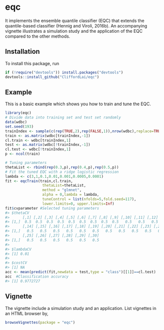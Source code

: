 <!-- README.md is generated from README.Rmd. Please edit that file -->

eqc
===

It implements the ensemble quantile classifier (EQC) that extends the
quantile-based classifier (Hennig and Viroli, 2016b). An accompanying
vignette illustrates a simulation study and the application of the EQC
compared to the other methods.

Installation
------------

To install this package, run

``` r
if (!require("devtools")) install.packages("devtools")
devtools::install_github("CliffordLai/eqc")
```

Example
-------

This is a basic example which shows you how to train and tune the EQC.

``` r
library(eqc)
# Divide data into training set and test set randomly
data(wdbc)
set.seed(193)
trainIndex <- sample(c(rep(TRUE,2),rep(FALSE,1)),nrow(wdbc),replace=TRUE)
train <- as.matrix(wdbc[trainIndex,-1])
cl.train <- wdbc[trainIndex,1]
test <- as.matrix(wdbc[!trainIndex,-1])
cl.test <- wdbc[!trainIndex,1]
p <- ncol(train)

# Tuning parameters
thetaList <- rbind(rep(0.3,p),rep(0.4,p),rep(0.5,p))
# Fit the tuned EQC with a ridge logistic regression
lambda <- c(3,1,0.1,0.01,0.001,0.0005,0.0001)
fit <- eqcTrain(train,cl.train,
                 thetaList=thetaList,
                 method = "glmnet",
                 alpha = 0,lambda = lambda,
                 tuneControl = list(nfolds=5,fold.seed=117),
                 lower.limits=0, upper.limits=Inf)
fit$cvparameter #Selected tuning parameters
#> $thetaCV
#>      [,1] [,2] [,3] [,4] [,5] [,6] [,7] [,8] [,9] [,10] [,11] [,12] [,13]
#> [1,]  0.5  0.5  0.5  0.5  0.5  0.5  0.5  0.5  0.5   0.5   0.5   0.5   0.5
#>      [,14] [,15] [,16] [,17] [,18] [,19] [,20] [,21] [,22] [,23] [,24]
#> [1,]   0.5   0.5   0.5   0.5   0.5   0.5   0.5   0.5   0.5   0.5   0.5
#>      [,25] [,26] [,27] [,28] [,29] [,30]
#> [1,]   0.5   0.5   0.5   0.5   0.5   0.5
#> 
#> $lambdaCV
#> [1] 0.01
#> 
#> $costCV
#> [1] NA
acc <- mean(predict(fit,newdata = test,type = "class")[[1]]==cl.test)
acc  #Classification accuracy
#> [1] 0.9772727
```

Vignette
--------

The vignette include a simulation study and an application. List
vignettes in an HTML browser by,

``` r
browseVignettes(package = "eqc")
```
